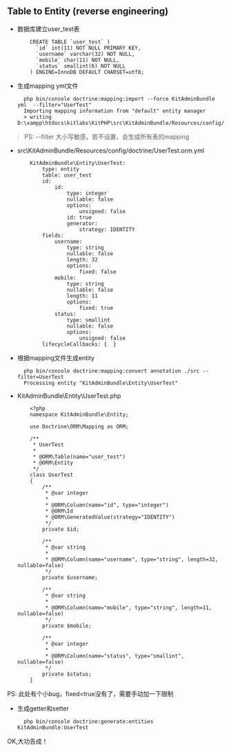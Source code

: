 ## Table to Entity (reverse engineering)

- 数据库建立user_test表

		  CREATE TABLE `user_test` (
		    `id` int(11) NOT NULL PRIMARY KEY,
		    `username` varchar(32) NOT NULL,
		    `mobile` char(11) NOT NULL,
		    `status` smallint(6) NOT NULL
		  ) ENGINE=InnoDB DEFAULT CHARSET=utf8;

- 生成mapping yml文件

		php bin/console doctrine:mapping:import --force KitAdminBundle yml  --filter="UserTest"
		Importing mapping information from "default" entity manager
		> writing D:\xampp\htdocs\kitlabs\KitPHP\src\KitAdminBundle/Resources/config/doctrine/UserTest.orm.yml
		
> PS: --filter 大小写敏感，若不设置，会生成所有表的mapping

- src\KitAdminBundle/Resources/config/doctrine/UserTest.orm.yml

		  KitAdminBundle\Entity\UserTest:
		      type: entity
		      table: user_test
		      id:
		          id:
		              type: integer
		              nullable: false
		              options:
		                  unsigned: false
		              id: true
		              generator:
		                  strategy: IDENTITY
		      fields:
		          username:
		              type: string
		              nullable: false
		              length: 32
		              options:
		                  fixed: false
		          mobile:
		              type: string
		              nullable: false
		              length: 11
		              options:
		                  fixed: true
		          status:
		              type: smallint
		              nullable: false
		              options:
		                  unsigned: false
		      lifecycleCallbacks: {  }

- 根据mapping文件生成entity

		php bin/console doctrine:mapping:convert annotation ./src --filter=UserTest
  		Processing entity "KitAdminBundle\Entity\UserTest"
  		
- KitAdminBundle\Entity\UserTest.php

		  <?php
		  namespace KitAdminBundle\Entity;
		  
		  use Doctrine\ORM\Mapping as ORM;
		  
		  /**
		   * UserTest
		   *
		   * @ORM\Table(name="user_test")
		   * @ORM\Entity
		   */
		  class UserTest
		  {
		      /**
		       * @var integer
		       *
		       * @ORM\Column(name="id", type="integer")
		       * @ORM\Id
		       * @ORM\GeneratedValue(strategy="IDENTITY")
		       */
		      private $id;
		  
		      /**
		       * @var string
		       *
		       * @ORM\Column(name="username", type="string", length=32, nullable=false)
		       */
		      private $username;
		  
		      /**
		       * @var string
		       *
		       * @ORM\Column(name="mobile", type="string", length=11, nullable=false)
		       */
		      private $mobile;
		  
		      /**
		       * @var integer
		       *
		       * @ORM\Column(name="status", type="smallint", nullable=false)
		       */
		      private $status;
		  }
		  
PS: 此处有个小bug，fixed=true没有了，需要手动加一下限制

- 生成getter和setter

		php bin/console doctrine:generate:entities KitAdminBundle:UserTest
		
OK,大功告成！
